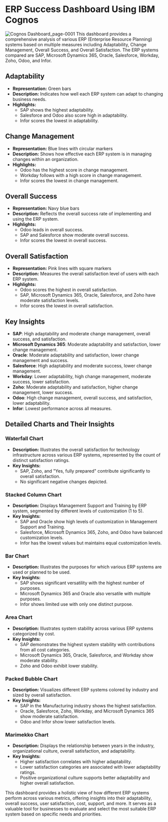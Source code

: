 # ERP Success Dashboard Using IBM Cognos

![Cognos Dashboard_page-0001](https://github.com/Abhi-37/ERP-Success-Analysis-using-IBM-Cognos-SPSS/assets/169159978/7beabc9f-5841-497e-a5ea-7ea76aba29e7)
This dashboard provides a comprehensive analysis of various ERP (Enterprise Resource Planning) systems based on multiple measures including Adaptability, Change Management, Overall Success, and Overall Satisfaction. The ERP systems compared are SAP, Microsoft Dynamics 365, Oracle, Salesforce, Workday, Zoho, Odoo, and Infor.

## Adaptability
- **Representation:** Green bars
- **Description:** Indicates how well each ERP system can adapt to changing business needs.
- **Highlights:**
  - SAP shows the highest adaptability.
  - Salesforce and Odoo also score high in adaptability.
  - Infor scores the lowest in adaptability.

## Change Management
- **Representation:** Blue lines with circular markers
- **Description:** Shows how effective each ERP system is in managing changes within an organization.
- **Highlights:**
  - Odoo has the highest score in change management.
  - Workday follows with a high score in change management.
  - Infor scores the lowest in change management.

## Overall Success
- **Representation:** Navy blue bars
- **Description:** Reflects the overall success rate of implementing and using the ERP system.
- **Highlights:**
  - Odoo leads in overall success.
  - SAP and Salesforce show moderate overall success.
  - Infor scores the lowest in overall success.

## Overall Satisfaction
- **Representation:** Pink lines with square markers
- **Description:** Measures the overall satisfaction level of users with each ERP system.
- **Highlights:**
  - Odoo scores the highest in overall satisfaction.
  - SAP, Microsoft Dynamics 365, Oracle, Salesforce, and Zoho have moderate satisfaction levels.
  - Infor scores the lowest in overall satisfaction.

## Key Insights
- **SAP**: High adaptability and moderate change management, overall success, and satisfaction.
- **Microsoft Dynamics 365**: Moderate adaptability and satisfaction, lower change management.
- **Oracle**: Moderate adaptability and satisfaction, lower change management and success.
- **Salesforce**: High adaptability and moderate success, lower change management.
- **Workday**: Lower adaptability, high change management, moderate success, lower satisfaction.
- **Zoho**: Moderate adaptability and satisfaction, higher change management, lower success.
- **Odoo**: High change management, overall success, and satisfaction, lower adaptability.
- **Infor**: Lowest performance across all measures.

## Detailed Charts and Their Insights
### Waterfall Chart
- **Description:** Illustrates the overall satisfaction for technology infrastructure across various ERP systems, represented by the count of distinct satisfaction ratings.
- **Key Insights:**
  - SAP, Zoho, and "Yes, fully prepared" contribute significantly to overall satisfaction.
  - No significant negative changes depicted.

### Stacked Column Chart
- **Description:** Displays Management Support and Training by ERP system, segmented by different levels of customization (1 to 5).
- **Key Insights:**
  - SAP and Oracle show high levels of customization in Management Support and Training.
  - Salesforce, Microsoft Dynamics 365, Zoho, and Odoo have balanced customization levels.
  - Infor has the lowest values but maintains equal customization levels.

### Bar Chart
- **Description:** Illustrates the purposes for which various ERP systems are used or planned to be used.
- **Key Insights:**
  - SAP shows significant versatility with the highest number of purposes.
  - Microsoft Dynamics 365 and Oracle also versatile with multiple purposes.
  - Infor shows limited use with only one distinct purpose.

### Area Chart
- **Description:** Illustrates system stability across various ERP systems categorized by cost.
- **Key Insights:**
  - SAP demonstrates the highest system stability with contributions from all cost categories.
  - Microsoft Dynamics 365, Oracle, Salesforce, and Workday show moderate stability.
  - Zoho and Odoo exhibit lower stability.

### Packed Bubble Chart
- **Description:** Visualizes different ERP systems colored by industry and sized by overall satisfaction.
- **Key Insights:**
  - SAP in the Manufacturing industry shows the highest satisfaction.
  - Oracle, Salesforce, Zoho, Workday, and Microsoft Dynamics 365 show moderate satisfaction.
  - Odoo and Infor show lower satisfaction levels.

### Marimekko Chart
- **Description:** Displays the relationship between years in the industry, organizational culture, overall satisfaction, and adaptability.
- **Key Insights:**
  - Higher satisfaction correlates with higher adaptability.
  - Lower satisfaction categories are associated with lower adaptability ratings.
  - Positive organizational culture supports better adaptability and higher overall satisfaction.

This dashboard provides a holistic view of how different ERP systems perform across various metrics, offering insights into their adaptability, overall success, user satisfaction, cost, support, and more. It serves as a valuable tool for businesses to evaluate and select the most suitable ERP system based on specific needs and priorities.
